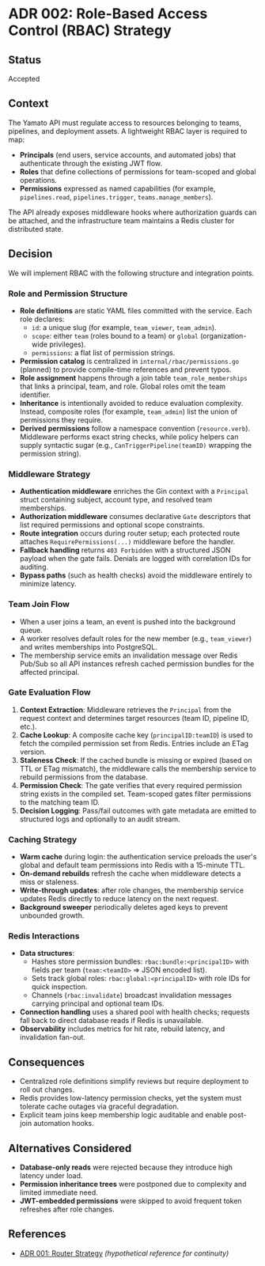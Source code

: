 # ADR 002: Role-Based Access Control (RBAC) Strategy

## Status
Accepted

## Context
The Yamato API must regulate access to resources belonging to teams, pipelines, and deployment assets. A lightweight RBAC layer is required to map:

- **Principals** (end users, service accounts, and automated jobs) that authenticate through the existing JWT flow.
- **Roles** that define collections of permissions for team-scoped and global operations.
- **Permissions** expressed as named capabilities (for example, `pipelines.read`, `pipelines.trigger`, `teams.manage_members`).

The API already exposes middleware hooks where authorization guards can be attached, and the infrastructure team maintains a Redis cluster for distributed state.

## Decision
We will implement RBAC with the following structure and integration points.

### Role and Permission Structure
- **Role definitions** are static YAML files committed with the service. Each role declares:
  - `id`: a unique slug (for example, `team_viewer`, `team_admin`).
  - `scope`: either `team` (roles bound to a team) or `global` (organization-wide privileges).
  - `permissions`: a flat list of permission strings.
- **Permission catalog** is centralized in `internal/rbac/permissions.go` (planned) to provide compile-time references and prevent typos.
- **Role assignment** happens through a join table `team_role_memberships` that links a principal, team, and role. Global roles omit the team identifier.
- **Inheritance** is intentionally avoided to reduce evaluation complexity. Instead, composite roles (for example, `team_admin`) list the union of permissions they require.
- **Derived permissions** follow a namespace convention (`resource.verb`). Middleware performs exact string checks, while policy helpers can supply syntactic sugar (e.g., `CanTriggerPipeline(teamID)` wrapping the permission string).

### Middleware Strategy
- **Authentication middleware** enriches the Gin context with a `Principal` struct containing subject, account type, and resolved team memberships.
- **Authorization middleware** consumes declarative `Gate` descriptors that list required permissions and optional scope constraints.
- **Route integration** occurs during router setup; each protected route attaches `RequirePermissions(...)` middleware before the handler.
- **Fallback handling** returns `403 Forbidden` with a structured JSON payload when the gate fails. Denials are logged with correlation IDs for auditing.
- **Bypass paths** (such as health checks) avoid the middleware entirely to minimize latency.

### Team Join Flow
- When a user joins a team, an event is pushed into the background queue.
- A worker resolves default roles for the new member (e.g., `team_viewer`) and writes memberships into PostgreSQL.
- The membership service emits an invalidation message over Redis Pub/Sub so all API instances refresh cached permission bundles for the affected principal.

### Gate Evaluation Flow
1. **Context Extraction**: Middleware retrieves the `Principal` from the request context and determines target resources (team ID, pipeline ID, etc.).
2. **Cache Lookup**: A composite cache key (`principalID:teamID`) is used to fetch the compiled permission set from Redis. Entries include an ETag version.
3. **Staleness Check**: If the cached bundle is missing or expired (based on TTL or ETag mismatch), the middleware calls the membership service to rebuild permissions from the database.
4. **Permission Check**: The gate verifies that every required permission string exists in the compiled set. Team-scoped gates filter permissions to the matching team ID.
5. **Decision Logging**: Pass/fail outcomes with gate metadata are emitted to structured logs and optionally to an audit stream.

### Caching Strategy
- **Warm cache** during login: the authentication service preloads the user's global and default team permissions into Redis with a 15-minute TTL.
- **On-demand rebuilds** refresh the cache when middleware detects a miss or staleness.
- **Write-through updates**: after role changes, the membership service updates Redis directly to reduce latency on the next request.
- **Background sweeper** periodically deletes aged keys to prevent unbounded growth.

### Redis Interactions
- **Data structures**:
  - Hashes store permission bundles: `rbac:bundle:<principalID>` with fields per team (`team:<teamID>` => JSON encoded list).
  - Sets track global roles: `rbac:global:<principalID>` with role IDs for quick inspection.
  - Channels (`rbac:invalidate`) broadcast invalidation messages carrying principal and optional team IDs.
- **Connection handling** uses a shared pool with health checks; requests fall back to direct database reads if Redis is unavailable.
- **Observability** includes metrics for hit rate, rebuild latency, and invalidation fan-out.

## Consequences
- Centralized role definitions simplify reviews but require deployment to roll out changes.
- Redis provides low-latency permission checks, yet the system must tolerate cache outages via graceful degradation.
- Explicit team joins keep membership logic auditable and enable post-join automation hooks.

## Alternatives Considered
- **Database-only reads** were rejected because they introduce high latency under load.
- **Permission inheritance trees** were postponed due to complexity and limited immediate need.
- **JWT-embedded permissions** were skipped to avoid frequent token refreshes after role changes.

## References
- [ADR 001: Router Strategy](../adr-001-router/README.md) *(hypothetical reference for continuity)*

